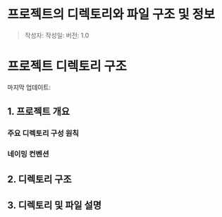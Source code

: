 # 프로젝트의 디렉토리와 파일 구조 및 정보

> 작성자: <!-- 여기에 이름을 입력하세요 -->
> 작성일: <!-- YYYY-MM-DD 형식으로 입력하세요 -->
> 버전: 1.0

# 프로젝트 디렉토리 구조

마지막 업데이트:

## 1. 프로젝트 개요

<!-- 프로젝트의 목적, 디렉토리 구조 문서화의 목적 등 간단히 작성하세요. -->

### 주요 디렉토리 구성 원칙

<!-- 예시: 기능별 분리, 계층적 구조, 확장성/유지보수성 고려 등 -->

### 네이밍 컨벤션

<!-- 예시: 소문자, 하이픈(-) 구분, 명확한 의미 전달 등 -->

## 2. 디렉토리 구조

<!-- 전체 디렉토리/파일 구조를 트리 형태로 작성하세요. -->
<!-- 예시:
project-root/
├── src/
│   ├── main.py
│   └── ...
├── tests/
└── README.md
-->

## 3. 디렉토리 및 파일 설명

<!-- 주요 디렉토리/파일별 역할과 특징을 표나 리스트로 설명하세요. -->
<!-- 예시:
- src/: 애플리케이션 소스 코드
- tests/: 테스트 코드
- README.md: 프로젝트 설명 파일
-->
